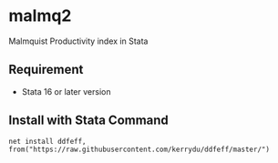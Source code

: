 # malmq2
 Malmquist Productivity index in Stata
 
## Requirement
 * Stata 16 or later version
 
## Install with Stata Command
 
 ```
 net install ddfeff, from("https://raw.githubusercontent.com/kerrydu/ddfeff/master/")
 ```
